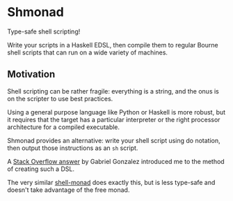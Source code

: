 # Shmonad

Type-safe shell scripting!

Write your scripts in a Haskell EDSL, then compile them to regular
Bourne shell scripts that can run on a wide variety of machines.

## Motivation

Shell scripting can be rather fragile: everything is a string,
and the onus is on the scripter to use best practices.

Using a general purpose language like Python or Haskell is more robust,
but it requires that the target has a particular interpreter or the
right processor architecture for a compiled executable.

Shmonad provides an alternative: write your shell script using do notation,
then output those instructions as an `sh` script.

A [Stack Overflow answer](http://stackoverflow.com/a/14084654/3827808) by
Gabriel Gonzalez introduced me to the method of creating such a DSL.

The very similar [shell-monad](http://hackage.haskell.org/package/shell-monad)
does exactly this, but is less type-safe and doesn't take advantage of the
free monad.
